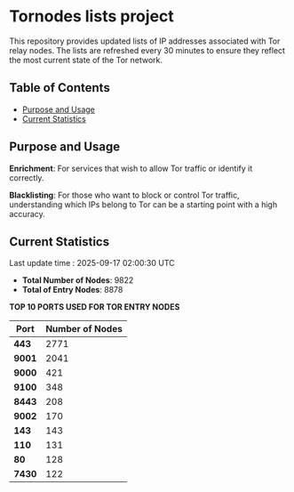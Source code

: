 # Tornodes lists project

This repository provides updated lists of IP addresses associated with Tor relay nodes. The lists are refreshed every 30 minutes to ensure they reflect the most current state of the Tor network.

## Table of Contents

- [Purpose and Usage](#purpose-and-usage)
- [Current Statistics](#current-statistics)


## Purpose and Usage

**Enrichment**: For services that wish to allow Tor traffic or identify it correctly.

**Blacklisting**: For those who want to block or control Tor traffic, understanding which IPs belong to Tor can be a starting point with a high accuracy.

## Current Statistics

Last update time : 2025-09-17 02:00:30 UTC

- **Total Number of Nodes**: 9822
- **Total of Entry Nodes**: 8878

**TOP 10 PORTS USED FOR TOR ENTRY NODES**

| **Port** | **Number of Nodes** |
|------|-----------------|
| **443**   | 2771  |
| **9001**   | 2041  |
| **9000**   | 421  |
| **9100**   | 348  |
| **8443**   | 208  |
| **9002**   | 170  |
| **143**   | 143  |
| **110**   | 131  |
| **80**   | 128  |
| **7430**   | 122  |

